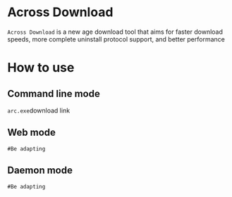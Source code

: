 # Across Download

`Across Download` is a new age download tool that aims for faster download speeds, more complete uninstall protocol support, and better performance

# How to use

## Command line mode
`
  arc.exe `download link`
`

## Web mode

`
#Be adapting
`

## Daemon mode

`
#Be adapting
`

